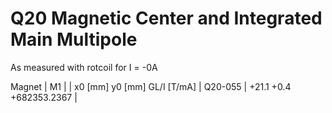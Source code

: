 Q20 Magnetic Center and Integrated Main Multipole
=================================================

As measured with rotcoil for I =  -0A

Magnet  |             M1               |
        | x0 [mm]  y0 [mm] GL/I [T/mA] |
Q20-055 |   +21.1     +0.4 +682353.2367  |
